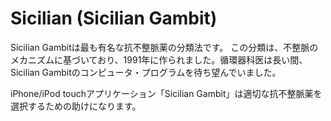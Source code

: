 # Sicilian (Sicilian Gambit)

Sicilian Gambitは最も有名な抗不整脈薬の分類法です。
この分類は、不整脈のメカニズムに基づいており、1991年に作られました。循環器科医は長い間、Sicilian Gambitのコンピュータ・プログラムを待ち望んでいました。

iPhone/iPod touchアプリケーション「Sicilian Gambit」は適切な抗不整脈薬を選択するための助けになります。


